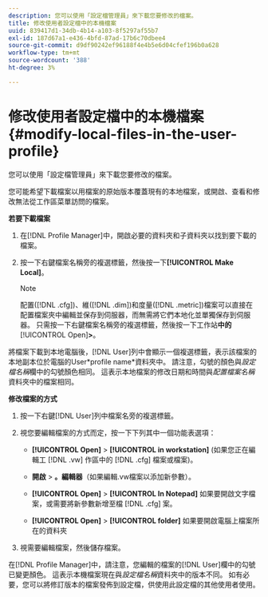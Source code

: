 ```yaml
---
description: 您可以使用「設定檔管理員」來下載您要修改的檔案。
title: 修改使用者設定檔中的本機檔案
uuid: 839417d1-34db-4b14-a103-8f5297af55b7
exl-id: 187d67a1-e436-4bfd-87ad-17b6c70dbee4
source-git-commit: d9df90242ef96188f4e4b5e6d04cfef196b0a628
workflow-type: tm+mt
source-wordcount: '388'
ht-degree: 3%

---
```


# 修改使用者設定檔中的本機檔案{#modify-local-files-in-the-user-profile}

您可以使用「設定檔管理員」來下載您要修改的檔案。

您可能希望下載檔案以用檔案的原始版本覆蓋現有的本地檔案，或開啟、查看和修改無法從工作區菜單訪問的檔案。

**若要下載檔案**

1. 在[!DNL Profile Manager]中，開啟必要的資料夾和子資料夾以找到要下載的檔案。
1. 按一下右鍵檔案名稱旁的複選標籤，然後按一下&#x200B;**[!UICONTROL Make Local]**。

   >[!NOTE]
   >
   >配置([!DNL .cfg])、維([!DNL .dim])和度量([!DNL .metric])檔案可以直接在配置檔案夾中編輯並保存到伺服器，而無需將它們本地化並單獨保存到伺服器。 只需按一下右鍵檔案名稱旁的複選標籤，然後按一下工作站&#x200B;**中的&#x200B;**[!UICONTROL Open]**>**。

將檔案下載到本地電腦後，[!DNL User]列中會顯示一個複選標籤，表示該檔案的本地副本位於電腦的User\*profile name*資料夾中。 請注意，勾號的顏色與&#x200B;*設定檔名稱*&#x200B;欄中的勾號顏色相同。 這表示本地檔案的修改日期和時間與&#x200B;*配置檔案名稱*&#x200B;資料夾中的檔案相同。

**修改檔案的方式**

1. 按一下右鍵[!DNL User]列中檔案名旁的複選標籤。
1. 視您要編輯檔案的方式而定，按一下下列其中一個功能表選項：

   * **[!UICONTROL Open]** >  **[!UICONTROL in workstation]** (如果您正在編輯工 [!DNL .vw] 作區中的 [!DNL .cfg] 檔案或檔案)。

   * **開啟** > **。編輯器**（如果編輯.vw檔案以添加新參數）。

   * **[!UICONTROL Open]** > **[!UICONTROL In Notepad]** 如果要開啟文字檔案，或需要將新參數新增至檔 [!DNL .cfg] 案。

   * **[!UICONTROL Open]** > **[!UICONTROL folder]** 如果要開啟電腦上檔案所在的資料夾

1. 視需要編輯檔案，然後儲存檔案。

在[!DNL Profile Manager]中，請注意，您編輯的檔案的[!DNL User]欄中的勾號已變更顏色。 這表示本機檔案現在與&#x200B;*設定檔名稱*&#x200B;資料夾中的版本不同。 如有必要，您可以將修訂版本的檔案發佈到設定檔，供使用此設定檔的其他使用者使用。
